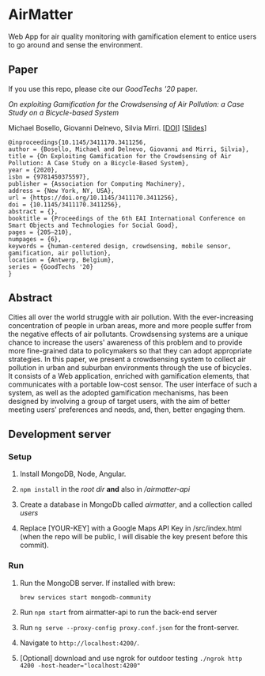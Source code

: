 # AirMatter

Web App for air quality monitoring with gamification element to entice users to go around and sense the environment.

## Paper

If you use this repo, please cite our *GoodTechs '20* paper.

*On exploiting Gamification for the Crowdsensing of Air Pollution: a Case Study on a Bicycle-based System*

Michael Bosello, Giovanni Delnevo, Silvia Mirri.
[[DOI](https://doi.org/10.1145/3411170.3411256)]
[[Slides](https://www.slideshare.net/MichaelBosello/on-exploiting-gamification-for-the-crowdsensing-of-air-pollution-a-case-study-on-a-bicyclebased-system)]

```
@inproceedings{10.1145/3411170.3411256,
author = {Bosello, Michael and Delnevo, Giovanni and Mirri, Silvia},
title = {On Exploiting Gamification for the Crowdsensing of Air Pollution: A Case Study on a Bicycle-Based System},
year = {2020},
isbn = {9781450375597},
publisher = {Association for Computing Machinery},
address = {New York, NY, USA},
url = {https://doi.org/10.1145/3411170.3411256},
doi = {10.1145/3411170.3411256},
abstract = {},
booktitle = {Proceedings of the 6th EAI International Conference on Smart Objects and Technologies for Social Good},
pages = {205–210},
numpages = {6},
keywords = {human-centered design, crowdsensing, mobile sensor, gamification, air pollution},
location = {Antwerp, Belgium},
series = {GoodTechs '20}
}
```

## Abstract
Cities all over the world struggle with air pollution. With the ever-increasing concentration of people in urban areas, more and more people suffer from the negative effects of air pollutants. Crowdsensing systems are a unique chance to increase the users' awareness of this problem and to provide more fine-grained data to policymakers so that they can adopt appropriate strategies. In this paper, we present a crowdsensing system to collect air pollution in urban and suburban environments through the use of bicycles. It consists of a Web application, enriched with gamification elements, that communicates with a portable low-cost sensor. The user interface of such a system, as well as the adopted gamification mechanisms, has been designed by involving a group of target users, with the aim of better meeting users' preferences and needs, and, then, better engaging them.

## Development server

### Setup

1) Install MongoDB, Node, Angular.

2) `npm install` in the *root dir* **and** also in */airmatter-api*

3) Create a database in MongoDb called *airmatter*, and a collection called *users*

4) Replace [YOUR-KEY] with a Google Maps API Key in /src/index.html (when the repo will be public, I will disable the key present before this commit).

### Run

1) Run the MongoDB server. If installed with brew:

    `brew services start mongodb-community`

2) Run `npm start` from airmatter-api to run the back-end server

3) Run `ng serve --proxy-config proxy.conf.json` for the front-server. 

4) Navigate to `http://localhost:4200/`.

5) [Optional] download and use ngrok for outdoor testing `./ngrok http 4200 -host-header="localhost:4200"`
